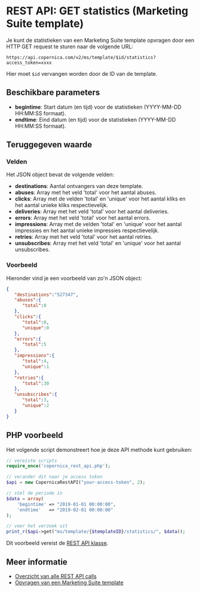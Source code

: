 # REST API: GET statistics (Marketing Suite template)

Je kunt de statistieken van een Marketing Suite template opvragen door een HTTP GET request 
te sturen naar de volgende URL:

`https://api.copernica.com/v2/ms/template/$id/statistics?access_token=xxxx`

Hier moet `$id` vervangen worden door de ID van de template.

## Beschikbare parameters

* **begintime**: Start datum (en tijd) voor de statistieken (YYYY-MM-DD HH:MM:SS formaat).
* **endtime**: Eind datum (en tijd) voor de statistieken (YYYY-MM-DD HH:MM:SS formaat).

## Teruggegeven waarde

### Velden

Het JSON object bevat de volgende velden:

* **destinations**: Aantal ontvangers van deze template.
* **abuses**: Array met het veld 'total' voor het aantal abuses.
* **clicks**: Array met de velden 'total' en 'unique' voor het aantal kliks 
en het aantal unieke kliks respectievelijk.
* **deliveries**: Array met het veld 'total' voor het aantal deliveries.
* **errors**: Array met het veld 'total' voor het aantal errors.
* **impressions**: Array met de velden 'total' en 'unique' voor het aantal impressies 
en het aantal unieke impressies respectievelijk.
* **retries**: Array met het veld 'total' voor het aantal retries.
* **unsubscribes**: Array met het veld 'total' en 'unique' voor het aantal unsubscribes.

### Voorbeeld

Hieronder vind je een voorbeeld van zo'n JSON object:

```json
{  
   "destinations":"527347",
   "abuses":{  
      "total":0
   },
   "clicks":{  
      "total":0,
      "unique":0
   },
   "errors":{  
      "total":5
   },
   "impressions":{  
      "total":4,
      "unique":1
   },
   "retries":{  
      "total":30
   },
   "unsubscribes":{  
      "total":3,
      "unique":2
   }
}
```

## PHP voorbeeld

Het volgende script demonstreert hoe je deze API methode kunt gebruiken:

```php
// vereiste scripts
require_once('copernica_rest_api.php');

// verander dit naar je access token
$api = new CopernicaRestAPI("your-access-token", 2);

// stel de periode in
$data = array(
    'begintime' => "2019-01-01 00:00:00", 
    'endtime'   => "2019-02-01 00:00:00"
);

// voer het verzoek uit
print_r($api->get("ms/template/{$templateID}/statistics/", $data));
```

Dit voorbeeld vereist de [REST API klasse](./rest-php).

## Meer informatie

* [Overzicht van alle REST API calls](./rest-api)
* [Opvragen van een Marketing Suite template](./rest-get-ms-template)

